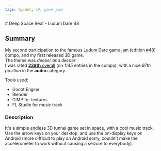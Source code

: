 ```yaml
---
tags: [godot, c#, game-jam]
---
```

<Back name="Projects" />
# Deep Space Beat - Ludum Dare 48

<ProjectCard
    language="Godot/C#"
    date="2021"
    status="finished"
    url="https://github.com/Srynetix/ludumdare48"
    :screenshots="[$withBase('/images/deep-space-beat.gif')]"
/>

## Summary

My second participation to the famous [Ludum Dare game jam (edition #48)](https://ldjam.com/events/ludum-dare/48/) compo, and my first released 3D game.  
The theme was *deeper and deeper*.  
I was rated [**239th** overall](https://ldjam.com/events/ludum-dare/48/deep-space-beat) (on *1145* entries in the compo), with a nice *97th position* in the **audio** category.

Tools used:
- Godot Engine
- Blender
- GIMP for textures
- FL Studio for music track

### Description

It's a simple endless 3D tunnel game set in space, with a cool music track.
Use the arrow keys on your desktop, and use the on-display keys on Android (more difficult to play on Android sorry, couldn't make the accelerometer to work without causing a seizure to everybody).
